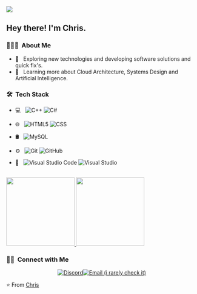 <img src="https://avatars.githubusercontent.com/u/60308252?s=64&v=4">

<h2> Hey there! I'm Chris.</h2>

<h3> 👨🏻‍💻 &nbsp;About Me </h3>

- 🤔 &nbsp; Exploring new technologies and developing software solutions and quick fix's.
- 🌱 &nbsp; Learning more about Cloud Architecture, Systems Design and Artificial Intelligence.

<h3> 🛠 &nbsp;Tech Stack</h3>

- 💻 &nbsp;
  ![C++](https://img.shields.io/badge/-C++-333333?style=flat&logo=C%2B%2B&logoColor=00599C)
  ![C#](https://img.shields.io/badge/-CSharp-333333?style=flat&logo=C%2B%2B&logoColor=00599C)

- 🌐 &nbsp;
  ![HTML5](https://img.shields.io/badge/-HTML5-333333?style=flat&logo=HTML5)
  ![CSS](https://img.shields.io/badge/-CSS-333333?style=flat&logo=CSS3&logoColor=1572B6)
- 🛢 &nbsp;
  ![MySQL](https://img.shields.io/badge/-MySQL-333333?style=flat&logo=mysql)
- ⚙️ &nbsp;
  ![Git](https://img.shields.io/badge/-Git-333333?style=flat&logo=git)
  ![GitHub](https://img.shields.io/badge/-GitHub-333333?style=flat&logo=github)
- 🔧 &nbsp;
  ![Visual Studio Code](https://img.shields.io/badge/-Visual%20Studio%20Code-333333?style=flat&logo=visual-studio-code&logoColor=007ACC)
  ![Visual Studio](https://img.shields.io/badge/-Visual%20Studio-333333?style=flat&logo=visual-studio-code&logoColor=5d2b90)
<br/>

<a href="https://github.com/ruskichris">
  <img height="180em" src="https://github-readme-stats.vercel.app/api?username=ruskichris&theme=buefy&show_icons=true" />
  <img height="180em" src="https://github-readme-stats.vercel.app/api/top-langs/?username=ruskichris&theme=buefy&layout=compact" />
</a>

<br/>

<h3> 🤝🏻 &nbsp;Connect with Me </h3>

<p align="center">
<a href="zev#1028"><img alt="Discord" src="https://img.shields.io/badge/Discord-7289DA?style=for-the-badge&logo=discord&logoColor=white>
<a href="mailto:angelpissytev@gmail.com"><img alt="Email (i rarely check it)" src="https://img.shields.io/badge/Email-angelpissytev@gmail.com-blue?style=flat-square&logo=gmail"></a>
</p>

⭐️ From [Chris](https://github.com/ruskichris)
